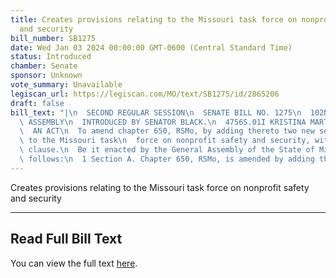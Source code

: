 ```yaml
---
title: Creates provisions relating to the Missouri task force on nonprofit safety
  and security
bill_number: SB1275
date: Wed Jan 03 2024 00:00:00 GMT-0600 (Central Standard Time)
status: Introduced
chamber: Senate
sponsor: Unknown
vote_summary: Unavailable
legiscan_url: https://legiscan.com/MO/text/SB1275/id/2865206
draft: false
bill_text: "|\n  SECOND REGULAR SESSION\n  SENATE BILL NO. 1275\n  102ND GENERA L\
  \ ASSEMBLY\n  INTRODUCED BY SENATOR BLACK.\n  4756S.01I KRISTINA MARTIN, Secretary\n\
  \  AN ACT\n  To amend chapter 650, RSMo, by adding thereto two new sections relating\
  \ to the Missouri task\n  force on nonprofit safety and security, with an emergency\
  \ clause.\n  Be it enacted by the General Assembly of the State of Missouri, as\
  \ follows:\n  1 Section A. Chapter 650, RSMo, is amended by adding thereto"
---
```

Creates provisions relating to the Missouri task force on nonprofit safety and security

---

## Read Full Bill Text

You can view the full text [here](https://legiscan.com/MO/text/SB1275/id/2865206).
